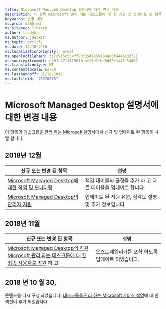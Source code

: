```yaml
---
title: Microsoft Managed Desktop 설명서에 대한 변경 내용
description: 이 항목 Microsoft 관리 되는 데스크톱에 대 한 신규 및 업데이트 된 항목을 나열 합니다.
keywords: 변경 내용
ms.prod: m365-md
ms.sitesec: library
author: trudyha
ms.author: jdecker
ms.topic: article
ms.date: 12/18/2018
ms.localizationpriority: normal
ms.openlocfilehash: c17c9f5c554ff93c35d1059184a80f4441a02721
ms.sourcegitcommit: e491c4713115610cbe13d2fbd0d65e1a41c34d62
ms.translationtype: MT
ms.contentlocale: ko-KR
ms.lasthandoff: 01/16/2019
ms.locfileid: "26870075"
---
```

# <a name="change-history-for-microsoft-managed-desktop-documentation"></a>Microsoft Managed Desktop 설명서에 대한 변경 내용

이 항목의 [데스크톱을 관리 하는 Microsoft 설명서](index.yml)에서 신규 및 업데이트 된 항목을 나열 합니다.

## <a name="december-2018"></a>2018년 12월
신규 또는 변경 된 항목 | 설명
--- | ---
[Microsoft Managed Desktop에 대한 작업 및 모니터링](service-description/operations-and-monitoring.md) | 책임 테이블의 균형을 추가 하 고 다른 테이블을 업데이트 합니다.
[Microsoft Managed Desktop의 관리자 지원](working-with-managed-desktop/admin-support.md) | 업데이트 된 지원 유형, 심각도 설명 및 추가 정보입니다.

## <a name="november-2018"></a>2018년 11월

신규 또는 변경 된 항목 | 설명
--- | ---
[Microsoft Managed Desktop의 지원](service-description/support.md)<br />[Microsoft 관리 되는 데스크톱에 대 한 최종 사용자를 지원](working-with-managed-desktop/end-user-support.md) 하 고 | 오스트레일리아를 포함 하도록 업데이트 되었습니다.

## <a name="october-30-2018"></a>2018 년 10 월 30,
콘텐츠를 다시 구성 되었습니다: [데스크톱을 관리 하는 Microsoft 서비스 설명](service-description/index.md)에 대 한 섹션이 추가 되었습니다. 

